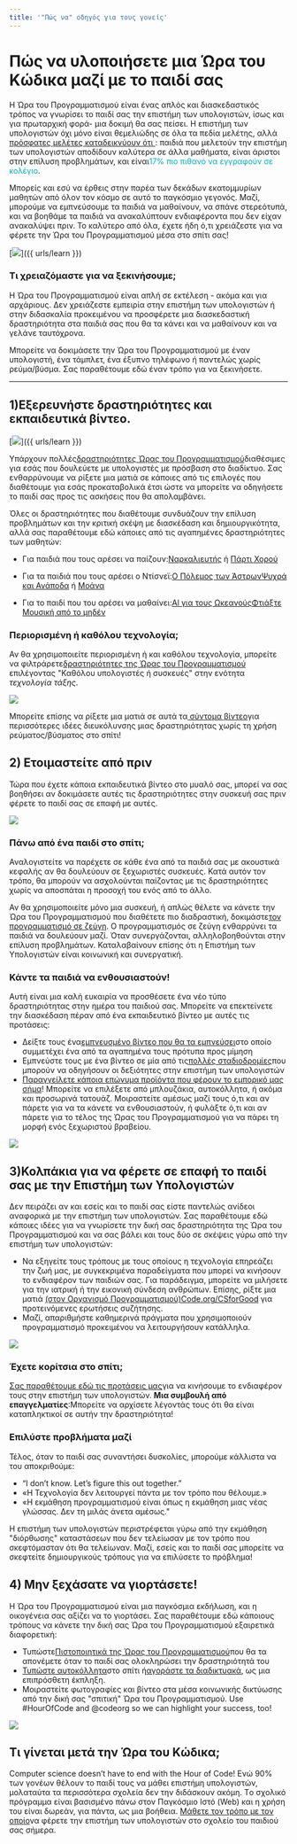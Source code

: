 ```yaml
---
title: '"Πώς να" οδηγός για τους γονείς'
---
```


# Πώς να υλοποιήσετε μια Ώρα του Κώδικα μαζί με το παιδί σας
Η Ώρα του Προγραμματισμού είναι ένας απλός και διασκεδαστικός τρόπος να γνωρίσει το παιδί σας την επιστήμη των υπολογιστών, ίσως και για πρωταρχική φορά- μια δοκιμή θα σας πείσει. Η επιστήμη των υπολογιστών όχι μόνο είναι θεμελιώδης σε όλα τα πεδία μελέτης, αλλά <a href="https://medium.com/@codeorg/cs-helps-students-outperform-in-school-college-and-workplace-66dd64a69536">πρόσφατες μελέτες καταδεικνύουν ότι </a>: παιδιά που μελετούν την επιστήμη των υπολογιστών αποδίδουν καλύτερα σε άλλα μαθήματα, είναι άριστοι στην επίλυση προβλημάτων, και είναι<font color="00adbc">17% πιο πιθανό να εγγραφούν σε κολέγιο</b></font>.

Μπορείς και εσύ να έρθεις στην παρέα των δεκάδων εκατομμυρίων μαθητών από όλον τον κόσμο σε αυτό το παγκόσμιο γεγονός. Μαζί, μπορούμε να εμπνεύσουμε τα παιδιά να μαθαίνουν, να σπάνε στερεότυπά, και να βοηθάμε τα παιδιά να ανακαλύπτουν ενδιαφέροντα που δεν είχαν ανακαλύψει πριν. Το καλύτερο από όλα, έχετε ήδη ό,τι χρειάζεστε για να φέρετε την Ώρα του Προγραμματισμού μέσα στο σπίτι σας!

[<img src="/images/fit-600/Marketing/mother-helping-her-daughter-use-a-laptop-4260325.jpg" />]({{ urls/learn }})

<h3>Τι χρειαζόμαστε για να ξεκινήσουμε;</h3>
Η Ώρα του Προγραμματισμού είναι απλή σε εκτέλεση - ακόμα και για αρχάριους. Δεν χρειάζεστε εμπειρία στην επιστήμη των υπολογιστών ή στην διδασκαλία προκειμένου να προσφέρετε μια διασκεδαστική δραστηριότητα στα παιδιά σας που θα τα κάνει και να μαθαίνουν και να γελάνε ταυτόχρονα.

Μπορείτε να δοκιμάσετε την Ώρα του Προγραμματισμού με έναν υπολογιστή, ένα τάμπλετ, ένα έξυπνο τηλέφωνο ή παντελώς χωρίς ρεύμα/βύσμα. Σας παραθέτουμε εδώ έναν τρόπο για να ξεκινήσετε.

***

## 1)Εξερευνήστε δραστηριότητες και εκπαιδευτικά βίντεο.

[<img src="/images/fit-600/tutorials.png" />]({{ urls/learn }})

Υπάρχουν πολλές<a href="https://hourofcode.com/us/learn">δραστηριότητες Ώρας του Προγραμματισμού</a>διαθέσιμες για εσάς που δουλεύετε με υπολογιστές με πρόσβαση στο διαδίκτυο. Σας ενθαρρύνουμε να ρίξετε μια ματιά σε κάποιες από τις επιλογές που διαθέτουμε για εσάς προκαταβολικά έτσι ώστε να μπορείτε να οδηγήσετε το παιδί σας προς τις ασκήσεις που θα απολαμβάνει.

Όλες οι δραστηριότητες που διαθέτουμε συνδυάζουν την επίλυση προβλημάτων και την κριτική σκέψη με διασκέδαση και δημιουργικότητα, αλλά σας παραθέτουμε εδώ κάποιες από τις αγαπημένες δραστηριότητες των μαθητών:

- Για παιδιά που τους αρέσει να παίζουν:<a href="https://code.org/minecraft">Ναρκαλιευτής</a> ή <a href="https://code.org/dance">Πάρτι Χορού</a>
- Για τα παιδιά που τους αρέσει ο Ντίσνεϊ:<a href="https://code.org/starwars">Ο Πόλεμος των Άστρων</a><a href="https://studio.code.org/s/frozen/lesson/1/puzzle/1">Ψυχρά και Ανάποδα</a> ή <a href="https://partners.disney.com/hour-of-code?cds&cmp=vanity%7Cnatural%7Cus%7Cmoanahoc%7C">Μοάνα</a>
- Για το παιδί που του αρέσει να μαθαίνει:<a href="https://code.org/oceans">Al για τους Ωκεανούς<a href="https://scratch.mit.edu/projects/editor/?tutorial=music&utm_source=codeorg">Φτιάξτε Μουσική από το μηδέν</a></li> </ul> 
  
  <p spaces-before="0">
    

<h3>Περιορισμένη ή καθόλου τεχνολογία;</h3>
Αν θα χρησιμοποιείτε περιορισμένη ή και καθόλου τεχνολογία, μπορείτε να φιλτράρετε<a href="https://hourofcode.com/us/learn">δραστηριότητες της Ώρας του Προγραμματισμού</a> επιλέγοντας "Καθόλου υπολογιστές ή συσκευές" στην ενότητα <em>τεχνολογία τάξης</em>.
  </p>
  
  <p spaces-before="0">
    <a href="{{ urls/learn }}"><img src="/images/fit-500/Marketing/filtering-activities-hoc.jpg" /></a>
  </p>
  
  <p spaces-before="0">
    Μπορείτε επίσης να ρίξετε μια ματιά σε αυτά τα<a href="https://www.youtube.com/playlist?list=PLzdnOPI1iJNcpfa4LtbaIl35gqir_5XUu"> σύντομα βίντεο</a>για περισσότερες ιδέες διευκόλυνσης μιας δραστηριότητας χωρίς τη χρήση ρεύματος/βύσματος στο σπίτι!
  </p>

<h2 spaces-before="0">
  2) Ετοιμαστείτε από πριν
</h2>

<p spaces-before="0">
  Τώρα που έχετε κάποια εκπαιδευτικά βίντεο στο μυαλό σας, μπορεί να σας βοηθήσει αν δοκιμάσετε αυτές τις δραστηριότητες στην συσκευή σας πριν φέρετε το παιδί σας σε επαφή με αυτές.
</p>

<p spaces-before="0">
  <a href="{{ urls/learn }}"><img src="/images/fit-600/Marketing/father-and-children-looking-at-a-laptop-4260749.jpg" /></a>
</p>

<p spaces-before="0">
  

<h3>Πάνω από ένα παιδί στο σπίτι;</h3>
Αναλογιστείτε να παρέχετε σε κάθε ένα από τα παιδιά σας με ακουστικά κεφαλής αν θα δουλεύουν σε ξεχωριστές συσκευές. Κατά αυτόν τον τρόπο, θα μπορούν να ασχολούνται παίζοντας με τις δραστηριότητες χωρίς να αποσπάται η προσοχή του ενός από το άλλο.
</p>

<p spaces-before="0">
  Αν θα χρησιμοποιείτε μόνο μια συσκευή, ή απλώς θέλετε να κάνετε την Ώρα του Προγραμματισμού που διαθέτετε πιο διαδραστική, δοκιμάστε<a href="https://www.youtube.com/watch?v=vgkahOzFH2Q">τον προγραμματισμό σε ζεύγη</a>. Ο προγραμματισμός σε ζεύγη ενθαρρύνει τα παιδιά να δουλεύουν μαζί. Όταν συνεργάζονται, αλληλοβοηθούνται στην επίλυση προβλημάτων. Καταλαβαίνουν επίσης ότι η Επιστήμη των Υπολογιστών είναι κοινωνική και συνεργατική.
</p>

<p spaces-before="0">
  

<h3>Κάντε τα παιδιά να ενθουσιαστούν! </h3>
Αυτή είναι μια καλή ευκαιρία να προσθέσετε ένα νέο τύπο δραστηριότητας στην ημέρα του παιδιού σας. Μπορείτε να επεκτείνετε την διασκέδαση πέραν από ένα εκπαιδευτικό βίντεο με αυτές τις προτάσεις:
</p>

<ul>
  <li>
    Δείξτε τους ένα<a href="https://www.youtube.com/playlist?list=PLzdnOPI1iJNcadqJAZnbDYShie4gLZQQJ">εμπνευσμένο βίντεο που θα τα εμπνεύσει</a>στο οποίο συμμετέχει ένα από τα αγαπημένα τους πρότυπα προς μίμηση
  </li>
  <li>
    Εμπνεύστε τους με ένα βίντεο σε μία από τις<a href="https://www.youtube.com/playlist?list=PLzdnOPI1iJNfpD8i4Sx7U0y2MccnrNZuP">πολλές σταδιοδρομίες</a>που μπορούν να οδηγήσουν οι δεξιότητες στην επιστήμη των υπολογιστών
  </li>
  <li>
    <a href="https://store.code.org/">Παραγγείλετε κάποια επώνυμα προϊόντα που φέρουν το εμπορικό μας σήμα</a>! Μπορείτε να επιλέξετε από μπλουζάκια, αυτοκόλλητα, ή ακόμα και προσωρινά τατουάζ. Μοιραστείτε αμέσως μαζί τους ό,τι και αν πάρετε για να τα κάνετε να ενθουσιαστούν, ή φυλάξτε ό,τι και αν πάρετε για το τέλος της Ώρας του Προγραμματισμού για να πάρει τη μορφή ενός ξεχωριστού βραβείου.
  </li>
</ul>

<a href="https://store.code.org/" target="_blank"><img src="/images/fit-500/Marketing/hourofcodestore.jpg"></a>

<h2 spaces-before="0">
  3)Κολπάκια για να φέρετε σε επαφή το παιδί σας με την Επιστήμη των Υπολογιστών
</h2>

<p spaces-before="0">
  Δεν πειράζει αν και εσείς και το παιδί σας είστε παντελώς ανίδεοι αναφορικά με την επιστήμη των υπολογιστών. Σας παραθέτουμε εδώ κάποιες ιδέες για να γνωρίσετε την δική σας δραστηριότητα της Ώρα του Προγραμματισμού και να σας βάλει και τους δύο σε σκέψεις γύρω από την επιστήμη των υπολογιστών:
</p>

<ul>
  <li>
    Να εξηγείτε τους τρόπους με τους οποίους η τεχνολογία επηρεάζει την ζωή μας, με συγκεκριμένα παραδείγματα που μπορεί να κινήσουν το ενδιαφέρον των παιδιών σας. Για παράδειγμα, μπορείτε να μιλήσετε για την ιατρική ή την εικονική σύνδεση ανθρώπων. Επίσης, ρίξτε μια ματιά <a href="https://code.org/csforgood">(στον Οργανισμό Προγραμματισμού)Code.org/CSforGood</a> για προτεινόμενες ερωτήσεις συζήτησης.
  </li>
  <li>
    Μαζί, απαριθμήστε καθημερινά πράγματα που χρησιμοποιούν προγραμματισμό προκειμένου να λειτουργήσουν κατάλληλα.
  </li>
</ul>

<p spaces-before="0">
  <a href="{{ urls/learn }}"><img src="/images/fit-600/Marketing/girl-sitting-on-sofa-while-using-tablet-computer-4144035.jpg" /></a>
</p>

<p spaces-before="0">
  

<h3>Έχετε κορίτσια στο σπίτι;</h3>
<a href="https://code.org/girls">Σας παραθέτουμε εδώ τις προτάσεις μας</a>για να κινήσουμε το ενδιαφέρον τους στην επιστήμη των υπολογιστών. <strong x-id="1">Μια συμβουλή από επαγγελματίες</strong>:Μπορείτε να αρχίσετε λέγοντάς τους ότι θα είναι καταπληκτικοί σε αυτήν την δραστηριότητα!
</p>

<p spaces-before="0">
  

<h3>Επιλύστε προβλήματα μαζί</h3>
Τέλος, όταν το παιδί σας συναντήσει δυσκολίες, μπορούμε κάλλιστα να του αποκριθούμε:
</p>

<ul>
  <li>
    “I don’t know. Let’s figure this out together.”
  </li>
  <li>
    «Η Τεχνολογία δεν λειτουργεί πάντα με τον τρόπο που θέλουμε.»
  </li>
  <li>
    «Η εκμάθηση προγραμματισμού είναι όπως η εκμάθηση μιας νέας γλώσσας. Δεν τη μιλάς άνετα αμέσως."
  </li>
</ul>

<p spaces-before="0">
  Η επιστήμη των υπολογιστών περιστρέφεται γύρω από την εκμάθηση "διόρθωσης" καταστάσεων που δεν τελείωσαν με τον τρόπο που σκεφτόμασταν ότι θα τελείωναν.  Μαζί, εσείς και το παιδί σας μπορείτε να σκεφτείτε δημιουργικούς τρόπους για να επιλύσετε το πρόβλημα!
</p>


<h2 spaces-before="0">
  4) Μην ξεχάσατε να γιορτάσετε!
</h2>

<p spaces-before="0">
  Η Ώρα του Προγραμματισμού είναι μια παγκόσμια εκδήλωση, και η οικογένεια σας αξίζει να το γιορτάσει. Σας παραθέτουμε εδώ κάποιους τρόπους να κάνετε την δική σας Ώρα του Προγραμματισμού εξαιρετικά διαφορετική:
</p>

<ul>
  <li>
    Τυπώστε<a href="https://staging.code.org/certificates">Πιστοποιητικά της Ώρας του Προγραμματισμού</a>που θα τα απονέμετε όταν το παιδί σας ολοκληρώσει την δραστηριότητά του
  </li>
  <li>
    <a href="https://staging.hourofcode.com/us/promote/resources#stickers">Τυπώστε αυτοκόλλητα</a>στο σπίτι ή<a href="https://store.code.org/">αγοράστε τα διαδικτυακά</a>, ως μια επιπρόσθετη έκπληξη.
  </li>
  <li>
    Μοιραστείτε φωτογραφίες και βίντεο στα μέσα κοινωνικής δικτύωσης από την δική σας "σπιτική" Ώρα του Προγραμματισμού. Use #HourOfCode and @codeorg so we can highlight your success, too!
  </li>
</ul>

<p spaces-before="0">
  <a href="{{ urls/learn }}"><img src="/images/fit-600/Marketing/g8TUlHzF.jpeg" /></a>
</p>

<h2>Τι γίνεται μετά την Ώρα του Κώδικα;</h2>

<p spaces-before="0">
  Computer science doesn’t have to end with the Hour of Code! Ενώ 90% των γονέων θέλουν το παιδί τους να μάθει επιστήμη υπολογιστών, μολαταύτα τα περισσότερα σχολεία δεν την διδάσκουν ακόμη. Tο σχολικό πρόγραμμα είναι βασισμένο πάνω στον Παγκόσμιο Ιστό (Web) και η χρήση του είναι δωρεάν, για πάντα, ως μια βοήθεια. <a href="https://code.org/yourschool">Μάθετε τον τρόπο με τον οποίο</a>να φέρετε την επιστήμη των υπολογιστών στο σχολείο του παιδιού σας σήμερα.
</p>